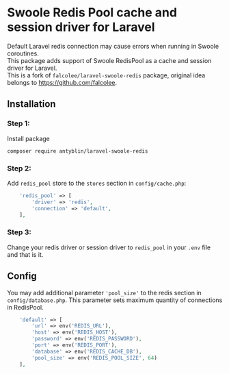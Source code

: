# Swoole Redis Pool cache and session driver for Laravel

Default Laravel redis connection may cause errors when running in Swoole coroutines.   
This package adds support of Swoole RedisPool as a cache and session driver for Laravel.   
This is a fork of `falcolee/laravel-swoole-redis` package, original idea belongs to https://github.com/falcolee.

## Installation
### Step 1: 
Install package
```shell
composer require antyblin/laravel-swoole-redis
```

### Step 2:   
Add `redis_pool` store to the `stores` section in `config/cache.php`:

```php
    'redis_pool' => [
        'driver' => 'redis',
        'connection' => 'default',
    ],
```

### Step 3:   
Change your redis driver or session driver to `redis_pool` in your `.env` file and that is it.

## Config
You may add additional parameter `'pool_size'` to the redis section in `config/database.php`.
This parameter sets maximum quantity of connections in RedisPool. 

```php
    'default' => [
        'url' => env('REDIS_URL'),
        'host' => env('REDIS_HOST'),
        'password' => env('REDIS_PASSWORD'),
        'port' => env('REDIS_PORT'),
        'database' => env('REDIS_CACHE_DB'),
        'pool_size' => env('REDIS_POOL_SIZE', 64)
    ],
```
